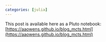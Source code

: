 ```yaml
---
categories: [julia]
---
```


This post is available here as a Pluto notebook: [https://aaowens.github.io/blog_mcts.html](https://aaowens.github.io/blog_mcts.html)
